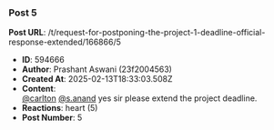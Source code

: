 ### Post 5
**Post URL**: /t/request-for-postponing-the-project-1-deadline-official-response-extended/166866/5
- **ID**: 594666
- **Author**: Prashant Aswani  (23f2004563)
- **Created At**: 2025-02-13T18:33:03.508Z
- **Content**:  
  <a class="mention" href="/u/carlton">@carlton</a> <a class="mention" href="/u/s.anand">@s.anand</a> yes sir please extend the project deadline.
- **Reactions**: heart (5)
- **Post Number**: 5

